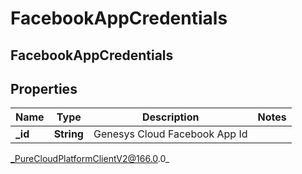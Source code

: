 # FacebookAppCredentials

## FacebookAppCredentials

## Properties

|Name | Type | Description | Notes|
|------------ | ------------- | ------------- | -------------|
| **_id** | **String** | Genesys Cloud Facebook App Id | |



_PureCloudPlatformClientV2@166.0.0_
